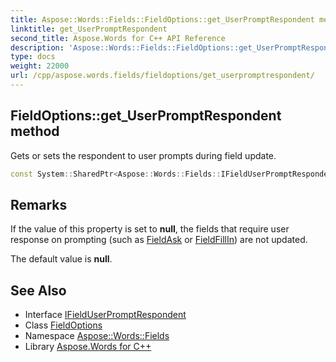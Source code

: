 ```yaml
---
title: Aspose::Words::Fields::FieldOptions::get_UserPromptRespondent method
linktitle: get_UserPromptRespondent
second_title: Aspose.Words for C++ API Reference
description: 'Aspose::Words::Fields::FieldOptions::get_UserPromptRespondent method. Gets or sets the respondent to user prompts during field update in C++.'
type: docs
weight: 22000
url: /cpp/aspose.words.fields/fieldoptions/get_userpromptrespondent/
---
```

## FieldOptions::get_UserPromptRespondent method


Gets or sets the respondent to user prompts during field update.

```cpp
const System::SharedPtr<Aspose::Words::Fields::IFieldUserPromptRespondent> & Aspose::Words::Fields::FieldOptions::get_UserPromptRespondent() const
```

## Remarks


If the value of this property is set to **null**, the fields that require user response on prompting (such as [FieldAsk](../../fieldask/) or [FieldFillIn](../../fieldfillin/)) are not updated.

The default value is **null**. 
## See Also

* Interface [IFieldUserPromptRespondent](../../ifielduserpromptrespondent/)
* Class [FieldOptions](../)
* Namespace [Aspose::Words::Fields](../../)
* Library [Aspose.Words for C++](../../../)
